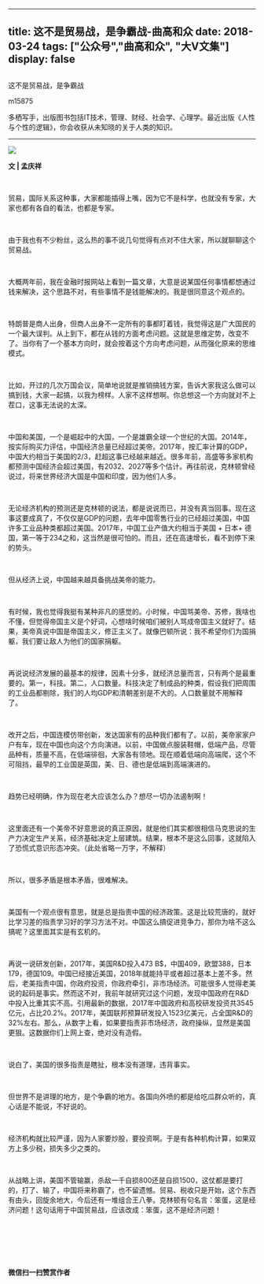 
---
title:   这不是贸易战，是争霸战-曲高和众
date: 2018-03-24
tags: ["公众号","曲高和众", "大V文集"]
display: false
---


## 



这不是贸易战，是争霸战




m15875




多栖写手，出版图书包括IT技术，管理、财经、社会学、心理学。最近出版《人性与个性的逻辑》，你会收获从未知晓的关于人类的知识。


****

<img class="" data-ratio="0.7211538461538461" data-s="300,640" src="https://mmbiz.qpic.cn/mmbiz_jpg/fxGMiaL5Zj1jtmc1fKrmtsyy1OCteAlWgW4RKPrq4JgxBlBbsBQxszMXpjiaQzicBfu8mAibOdhwK3vAtuoTWia2WRA/640?wx_fmt=jpeg" data-type="jpeg" data-w="416" style=""/>

**文 | 孟庆祥**

&nbsp;

贸易，国际关系这种事，大家都能插得上嘴，因为它不是科学，也就没有专家，大家也都有各自的看法，也都是专家。

&nbsp;

由于我也有不少粉丝，这么热的事不说几句觉得有点对不住大家，所以就聊聊这个贸易战。

&nbsp;

大概两年前，我在金融时报网站上看到一篇文章，大意是说某国任何事情都想通过钱来解决，这个思路不对，有些事情不是钱能解决的。我是很同意这个观点的。

&nbsp;

特朗普是商人出身，但商人出身不一定所有的事都盯着钱，我觉得这是广大国民的一个最大误判。从上到下，都在从钱的方面考虑问题。这就是思维定势，改变不了。当你有了一个基本方向时，就会按着这个方向考虑问题，从而强化原来的思维模式。

&nbsp;

比如，开过的几次万国会议，简单地说就是推销搞钱方案，告诉大家我这么做可以搞到钱，大家一起搞，以我为榜样。人家不这样想啊。你总想这一个方向就对不上茬口，这事无法说的太深。

&nbsp;

中国和美国，一个是崛起中的大国，一个是雄霸全球一个世纪的大国。2014年，按实际购买力评估，中国经济总量已经超过美帝。2017年，按汇率计算的GDP，中国大约相当于美国的2/3，赶超这事已经越来越近。很多年前，高盛等多家机构都预测中国经济会超过美国，有2032、2027等多个估计。再往前说，克林顿曾经说过，将来世界经济大国是中国和印度，因为他们人多。

&nbsp;

无论经济机构的预测还是克林顿的说法，都是说说而已，并没有真当回事。现在这事这要成真了，不仅仅是GDP的问题，去年中国零售行业的已经超过美国，中国许多工业品种类都超过美国。2017年，中国工业产值大约相当于美国 + 日本+ 德国，第一等于234之和，这当然是很可怕的。而且，还在高速增长，看不到停下来的势头。

&nbsp;

但从经济上说，中国越来越具备挑战美帝的能力。

&nbsp;

有时候，我也觉得我挺有某种非凡的感觉的。小时候，中国骂美帝、苏修，我啥也不懂，但觉得帝国主义是个好词，心想啥时候咱们被别人骂成帝国主义就好了。结果，美帝真说中国是帝国主义，修正主义了。就像巴顿所说：我不希望你们为国捐躯，我们要让敌人为他们的国家捐躯。

&nbsp;

再说说经济发展的最基本的规律，因素十分多，就经济总量而言，只有两个是最重要的。第一，科技。第二，人口数量。科技决定了制成品的种类，假设我们把周围的工业品都剔除，我们的人均GDP和清朝差别是不大的。人口数量就不用解释了。

&nbsp;

改开之后，中国连模仿带创新，发达国家有的品种我们都有了。以前，美帝家家户户有车，现在中国也向这个方向演进。以前，中国做点服装鞋帽，低端产品，尽管品种有，质量不高，在低端徘徊，大家各有领地。现在顺着低端向高端爬，这个不可阻挡，最早的工业国是英国，美、日、德也是低端到高端演进的。

&nbsp;

趋势已经明确，作为现在老大应该怎么办？想尽一切办法遏制啊！

&nbsp;

这里面还有一个美帝不好意思说的真正原因，就是他们其实都很相信马克思说的生产力决定生产关系，经济基础决定上层建筑。结果，根本不是这么回事，这就陷入了恐慌式意识形态冲突。（此处省略一万字，不解释）

&nbsp;

所以，很多矛盾是根本矛盾，很难解决。

&nbsp;

美国有一个观点很有意思，就是总是指责中国的经济政策。这是比较荒唐的，就好比学习差的指责学习好的学习方法不对。中国这么搞促进竞争力，那你为啥不这么搞呢？这里面其实是有玄机的。

&nbsp;

再说一说研发创新，2017年，美国R&amp;D投入473 B$，中国409，欧盟388，日本179，德国109。中国已经接近美国，2018年就能持平或者超过基本上差不多。然后，老美指责中国，你政府投资，你政府牵引，非市场经济。可能很多人觉得老美说的起码是事实。然而这不对，我前年就研究过这个问题，发现中国政府在R&amp;D中投入比重其实不高。引用最新的数据，2017年中国政府和高校研发投资共3545亿元，占比20.2%。2017年，美国联邦预算研发投入1523亿美元，占全国R&amp;D的32%左右。那么，从数字上看，如果要指责非市场经济，政府操纵，显然是美国更狠。这数据你们上网上查，绝对没有造假。

&nbsp;

说白了，美国的很多指责是瞎扯，根本没有道理，违背事实。

&nbsp;

但世界不是讲理的地方，是个争霸的地方。各国向外喷的都是给吃瓜群众听的，真心话是不能说，不好说的。

&nbsp;

经济机构就比较严谨，因为人家要炒股，要投资啊。于是有各种机构计算，如果双方上多少税，损失多少之类的。

&nbsp;

从战略上讲，美国不管输赢，杀敌一千自损800还是自损1500，这仗都是要打的，打了、输了，中国将来称霸了，也不留遗憾。贸易、税收只是开始，这个东西有由头，回旋余地大，今后还有一堆组合王八拳。克林顿有句名言：笨蛋，这是经济问题！这句话用于中国贸易战，应该改成：笨蛋，这不是经济问题！

&nbsp;

&nbsp;

&nbsp;




**微信扫一扫赞赏作者**















